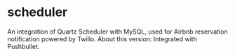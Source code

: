 # scheduler
An integration of Quartz Scheduler with MySQL, used for Airbnb reservation notification powered by Twillo.
About this version:
Integrated with Pushbullet.
